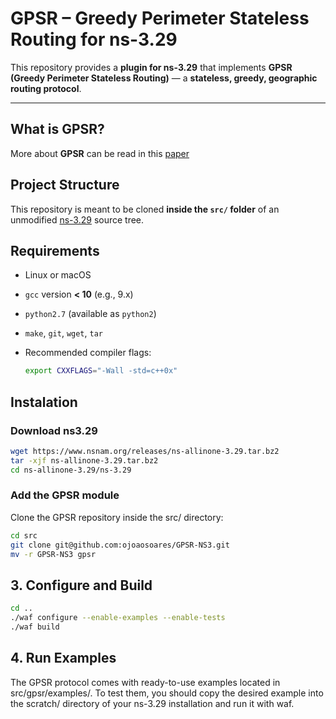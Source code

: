 # GPSR – Greedy Perimeter Stateless Routing for ns-3.29

This repository provides a **plugin for ns-3.29** that implements **GPSR (Greedy Perimeter Stateless Routing)** — a **stateless, greedy, geographic routing protocol**.

---

## What is GPSR?

More about **GPSR** can be read in this [paper](https://dl.acm.org/doi/abs/10.1145/345910.345953)

## Project Structure

This repository is meant to be cloned **inside the `src/` folder** of an unmodified [ns-3.29](https://www.nsnam.org) source tree.

## Requirements

- Linux or macOS
- `gcc` version **< 10** (e.g., 9.x)
- `python2.7` (available as `python2`)
- `make`, `git`, `wget`, `tar`
- Recommended compiler flags:
  
  ```bash
  export CXXFLAGS="-Wall -std=c++0x"
  ```

## Instalation

### Download ns3.29

```bash
wget https://www.nsnam.org/releases/ns-allinone-3.29.tar.bz2
tar -xjf ns-allinone-3.29.tar.bz2
cd ns-allinone-3.29/ns-3.29
```

### Add the GPSR module

Clone the GPSR repository inside the src/ directory:

```bash
cd src
git clone git@github.com:ojoaosoares/GPSR-NS3.git
mv -r GPSR-NS3 gpsr
```

## 3. Configure and Build

```bash
cd ..
./waf configure --enable-examples --enable-tests
./waf build
```

## 4. Run Examples

The GPSR protocol comes with ready-to-use examples located in src/gpsr/examples/.
To test them, you should copy the desired example into the scratch/ directory of your ns-3.29 installation and run it with waf.

